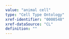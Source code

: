 ```yaml
---
value: "animal cell"
type: "Cell Type Ontology"
xref-identifier: "0000548"
xref-dataSource: "CL"
definition: ""
---
```

